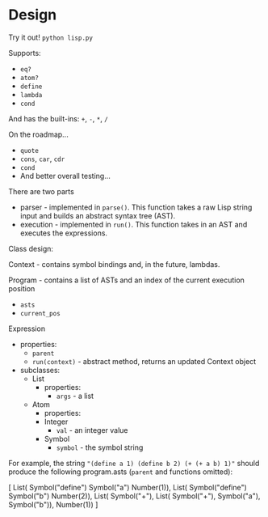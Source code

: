 # Design

Try it out! `python lisp.py`

Supports:
- `eq?`
- `atom?`
- `define`
- `lambda`
- `cond`

And has the built-ins: `+`, `-`, `*`, `/`

On the roadmap...
- `quote`
- `cons`, `car`, `cdr`
- `cond`
- And better overall testing...


There are two parts
- parser - implemented in `parse()`. This function takes a raw Lisp
string input and builds an abstract syntax tree (AST).
- execution - implemented in `run()`. This function takes in an AST
and executes the expressions.

Class design:

Context - contains symbol bindings and, in the future, lambdas.

Program - contains a list of ASTs and an index of the current execution position
- `asts`
- `current_pos`

Expression
- properties:
  - `parent`
  - `run(context)` - abstract method, returns an updated Context object
- subclasses:
  - List
      - properties:
        - `args` - a list
  - Atom
    - properties:
    - Integer
      - `val` - an integer value
    - Symbol
      - `symbol` - the symbol string

For example, the string 
`"(define a 1) (define b 2) (+ (+ a b) 1)"`
should produce the following program.asts (`parent` and functions omitted):

[
  List(
    Symbol("define")
    Symbol("a")
    Number(1)),
  List(
    Symbol("define")
    Symbol("b")
    Number(2)),
  List(
    Symbol("+"),
    List(
      Symbol("+"),
      Symbol("a"),
      Symbol("b")),
    Number(1))
]
